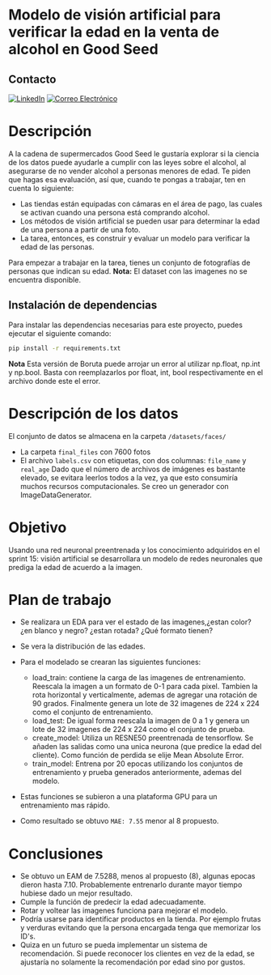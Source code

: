 # Modelo de visión artificial para verificar la edad en la venta de alcohol en Good Seed

## Contacto
[![LinkedIn](https://img.shields.io/badge/LinkedIn-0077B5?style=for-the-badge&logo=linkedin&logoColor=white)](https://www.linkedin.com/in/andres946/)
[![Correo Electrónico](https://img.shields.io/badge/Correo%20Electrónico-andresgvelasquez8@gmail.com-red?style=for-the-badge&logo=mail.ru)](mailto:andresgvelasquez8@gmail.com)  

# Descripción 
A la cadena de supermercados Good Seed le gustaría explorar si la ciencia de los datos puede ayudarle a cumplir con las leyes sobre el alcohol, al asegurarse de no vender alcohol a personas menores de edad. Te piden que hagas esa evaluación, así que, cuando te pongas a trabajar, ten en cuenta lo siguiente:
- Las tiendas están equipadas con cámaras en el área de pago, las cuales se activan cuando una persona está comprando alcohol.
- Los métodos de visión artificial se pueden usar para determinar la edad de una persona a partir de una foto.
- La tarea, entonces, es construir y evaluar un modelo para verificar la edad de las personas.  

Para empezar a trabajar en la tarea, tienes un conjunto de fotografías de personas que indican su edad.
**Nota:** El dataset con las imagenes no se encuentra disponible. 
## Instalación de dependencias

Para instalar las dependencias necesarias para este proyecto, puedes ejecutar el siguiente comando:

```bash
pip install -r requirements.txt
```
**Nota** Esta versión de Boruta puede arrojar un error al utilizar np.float, np.int y np.bool. Basta con reemplazarlos por
float, int, bool respectivamente en el archivo donde este el error. 

# Descripción de los datos
El conjunto de datos se almacena en la carpeta `/datasets/faces/` 
- La carpeta `final_files` con 7600 fotos 
- El archivo `labels.csv` con etiquetas, con dos columnas: `file_name` y `real_age` 
Dado que el número de archivos de imágenes es bastante elevado, se evitara leerlos todos a la vez, ya que esto consumiría muchos recursos computacionales. Se creo un generador con ImageDataGenerator. 

# Objetivo
Usando una red neuronal preentrenada y los conocimiento adquiridos en el sprint 15: visión artificial se desarrollara un modelo de redes neuronales que prediga la edad de acuerdo a la imagen. 

# Plan de trabajo
- Se realizara un EDA para ver el estado de las imagenes,¿estan  color? ¿en blanco y negro? ¿estan rotada? ¿Qué formato tienen?
- Se vera la distribución de las edades. 
- Para el modelado se crearan las siguientes funciones:
  - load_train: contiene la carga de las imagenes de entrenamiento. Reescala la imagen a un formato de 0-1 para cada pixel. Tambien la rota horizontal y verticalmente, ademas de agregar una rotación de 90 grados. Finalmente genera un lote de 32 imagenes de 224 x 224 como el conjunto de entrenamiento.
  - load_test: De igual forma reescala la imagen de 0 a 1 y genera un lote de 32 imagenes de 224 x 224 como el conjunto de prueba.
  - create_model: Utiliza un RESNE50 preentrenada de tensorflow. Se añaden las salidas como una unica neurona (que predice la edad del cliente). Como función de perdida se elije Mean Absolute Error. 
  - train_model: Entrena por 20 epocas utilizando los conjuntos de entrenamiento y prueba generados anteriormente, ademas del modelo. 
  
- Estas funciones se subieron a una plataforma GPU para un entrenamiento mas rápido.
- Como resultado se obtuvo `MAE: 7.55` menor al 8 propuesto. 
  
# Conclusiones
- Se obtuvo un EAM de 7.5288, menos al propuesto (8), algunas epocas dieron hasta 7.10. Probablemente entrenarlo durante mayor tiempo hubiese dado un mejor resultado.
- Cumple la función de predecir la edad adecuadamente. 
- Rotar y voltear las imagenes funciona para mejorar el modelo.
- Podría usarse para identificar productos en la tienda. Por ejemplo frutas y verduras evitando que la persona encargada tenga que memorizar los ID's. 
- Quiza en un futuro se pueda implementar un sistema de recomendación. Si puede reconocer los clientes en vez de la edad, se ajustaría no solamente la recomendación por edad sino por gustos. 
